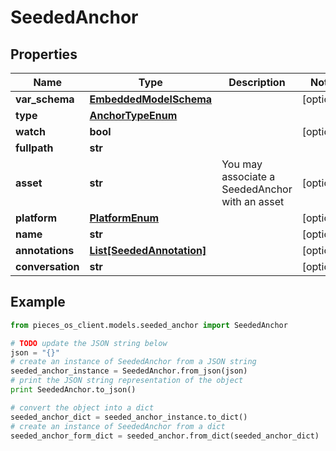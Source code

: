 # SeededAnchor


## Properties

Name | Type | Description | Notes
------------ | ------------- | ------------- | -------------
**var_schema** | [**EmbeddedModelSchema**](EmbeddedModelSchema) |  | [optional] 
**type** | [**AnchorTypeEnum**](AnchorTypeEnum) |  | 
**watch** | **bool** |  | [optional] 
**fullpath** | **str** |  | 
**asset** | **str** | You may associate a SeededAnchor with an asset | [optional] 
**platform** | [**PlatformEnum**](PlatformEnum) |  | [optional] 
**name** | **str** |  | [optional] 
**annotations** | [**List[SeededAnnotation]**](SeededAnnotation) |  | [optional] 
**conversation** | **str** |  | [optional] 

## Example

```python
from pieces_os_client.models.seeded_anchor import SeededAnchor

# TODO update the JSON string below
json = "{}"
# create an instance of SeededAnchor from a JSON string
seeded_anchor_instance = SeededAnchor.from_json(json)
# print the JSON string representation of the object
print SeededAnchor.to_json()

# convert the object into a dict
seeded_anchor_dict = seeded_anchor_instance.to_dict()
# create an instance of SeededAnchor from a dict
seeded_anchor_form_dict = seeded_anchor.from_dict(seeded_anchor_dict)
```



